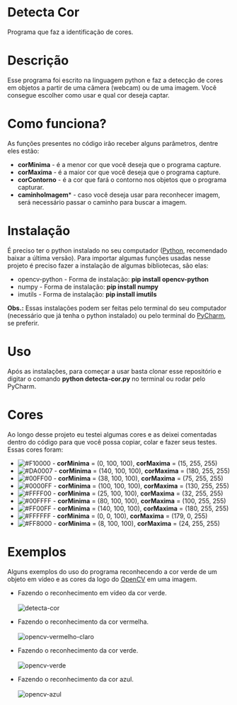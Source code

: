 # Detecta Cor
Programa que faz a identificação de cores.

# Descrição
Esse programa foi escrito na linguagem python e faz a detecção de cores em objetos a partir de uma câmera (webcam) ou de uma imagem. Você consegue escolher como usar e qual cor deseja captar.

# Como funciona?
As funções presentes no código irão receber alguns parâmetros, dentre eles estão:

  * <b>corMinima</b> - é a menor cor que você deseja que o programa capture.
  * <b>corMaxima</b> - é a maior cor que você deseja que o programa capture.
  * <b>corContorno</b> - é a cor que fará o contorno nos objetos que o programa capturar.
  * <b>caminhoImagem</b>* - caso você deseja usar para reconhecer imagem, será necessário passar o caminho para buscar a imagem.

# Instalação
É preciso ter o python instalado no seu computador (<a href="https://www.python.org/downloads/">Python</a>, recomendado baixar a última versão). Para importar algumas funções usadas nesse projeto é preciso fazer a instalação de algumas bibliotecas, são elas:

  * opencv-python - Forma de instalação: <b>pip install opencv-python</b>
  * numpy - Forma de instalação: <b>pip install numpy</b>
  * imutils - Forma de instalação: <b>pip install imutils</b>

<b>Obs.:</b> Essas instalações podem ser feitas pelo terminal do seu computador (necessário que já tenha o python instalado) ou pelo terminal do <a href="https://www.jetbrains.com/pt-br/pycharm/download/">PyCharm</a>, se preferir.

# Uso
Após as instalações, para começar a usar basta clonar esse repositório e digitar o comando <b>python detecta-cor.py</b> no terminal ou rodar pelo PyCharm.

# Cores
Ao longo desse projeto eu testei algumas cores e as deixei comentadas dentro do código para que você possa copiar, colar e fazer seus testes. Essas cores foram:

  * ![#F10000](https://placehold.it/15/F10000/000000?text=+) - <b>corMinima</b> = (0, 100, 100), <b>corMaxima</b> = (15, 255, 255)
  * ![#DA0007](https://placehold.it/15/DA0007/000000?text=+) - <b>corMinima</b> = (140, 100, 100), <b>corMaxima</b> = (180, 255, 255)
  * ![#00FF00](https://placehold.it/15/00FF00/000000?text=+) - <b>corMinima</b> = (38, 100, 100), <b>corMaxima</b> = (75, 255, 255)
  * ![#0000FF](https://placehold.it/15/0000FF/000000?text=+) - <b>corMinima</b> = (100, 100, 100), <b>corMaxima</b> = (130, 255, 255)
  * ![#FFFF00](https://placehold.it/15/FFFF00/000000?text=+) - <b>corMinima</b> = (25, 100, 100), <b>corMaxima</b> = (32, 255, 255)
  * ![#00FFFF](https://placehold.it/15/00FFFF/000000?text=+) - <b>corMinima</b> = (80, 100, 100), <b>corMaxima</b> = (100, 255, 255)
  * ![#FF00FF](https://placehold.it/15/FF00FF/000000?text=+) - <b>corMinima</b> = (140, 100, 100), <b>corMaxima</b> = (180, 255, 255)
  * ![#FFFFFF](https://placehold.it/15/FFFFFF/000000?text=+) - <b>corMinima</b> = (0, 0, 100), <b>corMaxima</b> = (179, 0, 255)
  * ![#FF8000](https://placehold.it/15/FF8000/000000?text=+) - <b>corMinima</b> = (8, 100, 100), <b>corMaxima</b> = (24, 255, 255)

# Exemplos
Alguns exemplos do uso do programa reconhecendo a cor verde de um objeto em vídeo e as cores da logo do <a href="https://opencv.org/">OpenCV</a> em uma imagem.
  
  * Fazendo o reconhecimento em vídeo da cor verde. <br><br>
  ![detecta-cor](https://user-images.githubusercontent.com/60857927/82390444-1a08da80-9a15-11ea-9647-5195238ccb60.gif)
  
  * Fazendo o reconhecimento da cor vermelha. <br><br>
  ![opencv-vermelho-claro](https://user-images.githubusercontent.com/60857927/82385253-0a36c980-9a08-11ea-9172-23879c5b979f.png)
  
  * Fazendo o reconhecimento da cor verde. <br><br>
  ![opencv-verde](https://user-images.githubusercontent.com/60857927/82384815-12dad000-9a07-11ea-97cf-a2cfda23d11e.png)
  
  * Fazendo o reconhecimento da cor azul. <br><br>
  ![opencv-azul](https://user-images.githubusercontent.com/60857927/82385344-3fdbb280-9a08-11ea-9ff8-dfdbb0338201.png)
